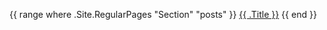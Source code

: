 {{ range where .Site.RegularPages "Section" "posts" }}
  <a href="{{ .RelPermalink }}">{{ .Title }}</a>
{{ end }}
